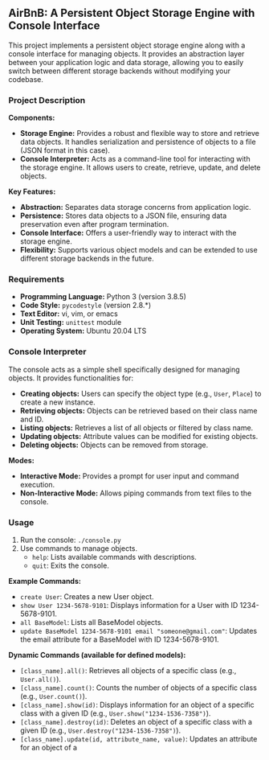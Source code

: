 ## AirBnB: A Persistent Object Storage Engine with Console Interface

This project implements a persistent object storage engine along with a console interface for managing objects. It provides an abstraction layer between your application logic and data storage, allowing you to easily switch between different storage backends without modifying your codebase.

### Project Description

**Components:**

- **Storage Engine:** Provides a robust and flexible way to store and retrieve data objects. It handles serialization and persistence of objects to a file (JSON format in this case).
- **Console Interpreter:** Acts as a command-line tool for interacting with the storage engine. It allows users to create, retrieve, update, and delete objects.

**Key Features:**

- **Abstraction:** Separates data storage concerns from application logic.
- **Persistence:** Stores data objects to a JSON file, ensuring data preservation even after program termination.
- **Console Interface:** Offers a user-friendly way to interact with the storage engine.
- **Flexibility:** Supports various object models and can be extended to use different storage backends in the future.

### Requirements

- **Programming Language:** Python 3 (version 3.8.5)
- **Code Style:** `pycodestyle` (version 2.8.\*)
- **Text Editor:** vi, vim, or emacs
- **Unit Testing:** `unittest` module
- **Operating System:** Ubuntu 20.04 LTS

### Console Interpreter

The console acts as a simple shell specifically designed for managing objects. It provides functionalities for:

- **Creating objects:** Users can specify the object type (e.g., `User`, `Place`) to create a new instance.
- **Retrieving objects:** Objects can be retrieved based on their class name and ID.
- **Listing objects:** Retrieves a list of all objects or filtered by class name.
- **Updating objects:** Attribute values can be modified for existing objects.
- **Deleting objects:** Objects can be removed from storage.

**Modes:**

- **Interactive Mode:** Provides a prompt for user input and command execution.
- **Non-Interactive Mode:** Allows piping commands from text files to the console.

### Usage

1. Run the console: `./console.py`
2. Use commands to manage objects.
   - `help`: Lists available commands with descriptions.
   - `quit`: Exits the console.

**Example Commands:**

- `create User`: Creates a new User object.
- `show User 1234-5678-9101`: Displays information for a User with ID 1234-5678-9101.
- `all BaseModel`: Lists all BaseModel objects.
- `update BaseModel 1234-5678-9101 email "someone@gmail.com"`: Updates the email attribute for a BaseModel with ID 1234-5678-9101.

**Dynamic Commands (available for defined models):**

- `[class_name].all()`: Retrieves all objects of a specific class (e.g., `User.all()`).
- `[class_name].count()`: Counts the number of objects of a specific class (e.g., `User.count()`).
- `[class_name].show(id)`: Displays information for an object of a specific class with a given ID (e.g., `User.show("1234-1536-7358")`).
- `[class_name].destroy(id)`: Deletes an object of a specific class with a given ID (e.g., `User.destroy("1234-1536-7358")`).
- `[class_name].update(id, attribute_name, value)`: Updates an attribute for an object of a
